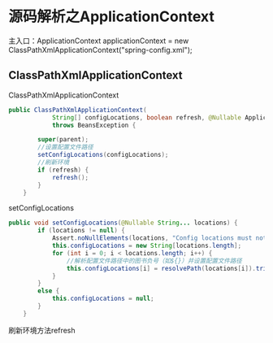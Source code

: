 # 源码解析之ApplicationContext

主入口：ApplicationContext applicationContext = new ClassPathXmlApplicationContext("spring-config.xml");

## ClassPathXmlApplicationContext

ClassPathXmlApplicationContext

```Java
public ClassPathXmlApplicationContext(
			String[] configLocations, boolean refresh, @Nullable ApplicationContext parent)
			throws BeansException {

		super(parent);
		//设置配置文件路径
		setConfigLocations(configLocations);
		//刷新环境
		if (refresh) {
			refresh();
		}
	}
```

setConfigLocations

```Java
public void setConfigLocations(@Nullable String... locations) {
		if (locations != null) {
			Assert.noNullElements(locations, "Config locations must not be null");
			this.configLocations = new String[locations.length];
			for (int i = 0; i < locations.length; i++) {
				//解析配置文件路径中的图书负号（如${}）并设置配置文件路径
				this.configLocations[i] = resolvePath(locations[i]).trim();
			}
		}
		else {
			this.configLocations = null;
		}
	}
```

刷新环境方法refresh

```Java

```